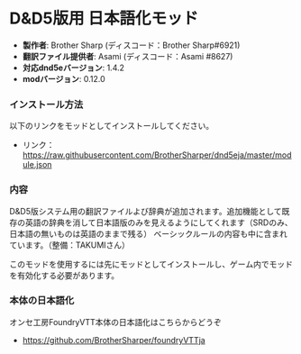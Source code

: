 # D&D5版用 日本語化モッド

* **製作者**: Brother Sharp (ディスコード：Brother Sharp#6921)
* **翻訳ファイル提供者**: Asami (ディスコード：Asami
#8627)
* **対応dnd5eバージョン**: 1.4.2
* **modバージョン**: 0.12.0

### インストール方法

以下のリンクをモッドとしてインストールしてください。

* リンク： https://raw.githubusercontent.com/BrotherSharper/dnd5eja/master/module.json

### 内容
D&D5版システム用の翻訳ファイルよび辞典が追加されます。追加機能として既存の英語の辞典を消して日本語版のみを見えるようにしてくれます（SRDのみ、日本語の無いものは英語のままで残る）
ベーシックルールの内容も中に含まれています。（整備：TAKUMIさん）

このモッドを使用するには先にモッドとしてインストールし、ゲーム内でモッドを有効化する必要があります。

### 本体の日本語化
オンセ工房FoundryVTT本体の日本語化はこちらからどうぞ

* https://github.com/BrotherSharper/foundryVTTja